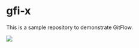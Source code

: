 # gfi-x
This is a sample repository to demonstrate GitFlow.

<a href="http://teamcity.aurea.local/viewType.html?buildTypeId=GfiProjects_GfiEventsManager_BuildProduct&guest=1">
<img src="http://teamcity.aurea.local/app/rest/builds/buildType:(id:GfiProjects_GfiEventsManager_BuildProduct)/statusIcon"/>
</a>
